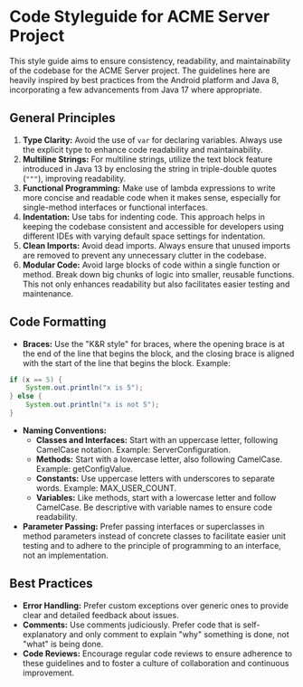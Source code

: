 # Code Styleguide for ACME Server Project

This style guide aims to ensure consistency, readability, and maintainability of the codebase for the ACME Server project. The guidelines here are heavily inspired by best practices from the Android platform and Java 8, incorporating a few advancements from Java 17 where appropriate.

## General Principles

1. **Type Clarity:** Avoid the use of `var` for declaring variables. Always use the explicit type to enhance code readability and maintainability.
2. **Multiline Strings:** For multiline strings, utilize the text block feature introduced in Java 13 by enclosing the string in triple-double quotes (`"""`), improving readability.
3. **Functional Programming:** Make use of lambda expressions to write more concise and readable code when it makes sense, especially for single-method interfaces or functional interfaces.
4. **Indentation:** Use tabs for indenting code. This approach helps in keeping the codebase consistent and accessible for developers using different IDEs with varying default space settings for indentation.
5. **Clean Imports:** Avoid dead imports. Always ensure that unused imports are removed to prevent any unnecessary clutter in the codebase.
6. **Modular Code:** Avoid large blocks of code within a single function or method. Break down big chunks of logic into smaller, reusable functions. This not only enhances readability but also facilitates easier testing and maintenance.


## Code Formatting

- **Braces:** Use the "K&R style" for braces, where the opening brace is at the end of the line that begins the block, and the closing brace is aligned with the start of the line that begins the block. Example:
```java
if (x == 5) {
    System.out.println("x is 5");
} else {
    System.out.println("x is not 5");
}

```
- **Naming Conventions:**
  - **Classes and Interfaces:** Start with an uppercase letter, following CamelCase notation. Example: ServerConfiguration.
  - **Methods:** Start with a lowercase letter, also following CamelCase. Example: getConfigValue.
  - **Constants:** Use uppercase letters with underscores to separate words. Example: MAX_USER_COUNT.
  - **Variables:** Like methods, start with a lowercase letter and follow CamelCase. Be descriptive with variable names to ensure code readability.
- **Parameter Passing:** Prefer passing interfaces or superclasses in method parameters instead of concrete classes to facilitate easier unit testing and to adhere to the principle of programming to an interface, not an implementation.

## Best Practices
- **Error Handling:** Prefer custom exceptions over generic ones to provide clear and detailed feedback about issues.
- **Comments:** Use comments judiciously. Prefer code that is self-explanatory and only comment to explain "why" something is done, not "what" is being done.
- **Code Reviews:** Encourage regular code reviews to ensure adherence to these guidelines and to foster a culture of collaboration and continuous improvement.